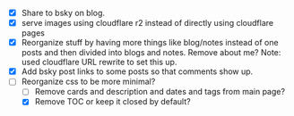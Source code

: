 - [x] Share to bsky on blog.
- [x] serve images using cloudflare r2 instead of directly using cloudflare pages
- [x] Reorganize stuff by having more things like blog/notes instead of one posts and then divided into blogs and notes. Remove about me? Note: used cloudflare URL rewrite to set this up.
- [x] Add bsky post links to some posts so that comments show up.
- [ ] Reorganize css to be more minimal? 
    - [ ] Remove cards and description and dates and tags from main page?
    - [x] Remove TOC or keep it closed by default?